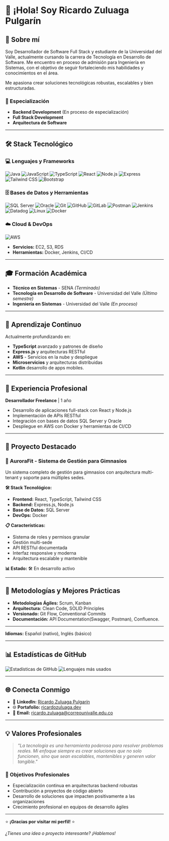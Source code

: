 # 👋 ¡Hola! Soy Ricardo Zuluaga Pulgarín

## 🚀 Sobre mí
Soy Desarrollador de Software Full Stack y estudiante de la Universidad del Valle, actualmente cursando la carrera de Tecnología en Desarrollo de Software. Me encuentro en proceso de admisión para Ingeniería en Sistemas, con el objetivo de seguir fortaleciendo mis habilidades y conocimientos en el área.

Me apasiona crear soluciones tecnológicas robustas, escalables y bien estructuradas.

### 🎯 Especialización
- **Backend Development** (En proceso de especialización)
- **Full Stack Development** 
- **Arquitectura de Software**

---

## 🛠️ Stack Tecnológico

### **💻 Lenguajes y Frameworks**
![Java](https://img.shields.io/badge/-Java-007396?logo=java&logoColor=white&style=flat)
![JavaScript](https://img.shields.io/badge/-JavaScript-F7DF1E?logo=javascript&logoColor=black&style=flat)
![TypeScript](https://img.shields.io/badge/-TypeScript-3178C6?logo=typescript&logoColor=white&style=flat)
![React](https://img.shields.io/badge/-React-61DAFB?logo=react&logoColor=black&style=flat)
![Node.js](https://img.shields.io/badge/-Node.js-339933?logo=node.js&logoColor=white&style=flat)
![Express](https://img.shields.io/badge/-Express-000000?logo=express&logoColor=white&style=flat)
![Tailwind CSS](https://img.shields.io/badge/-Tailwind-06B6D4?logo=tailwind-css&logoColor=white&style=flat)
![Bootstrap](https://img.shields.io/badge/-Bootstrap-7952B3?logo=bootstrap&logoColor=white&style=flat)

### **🗄️ Bases de Datos y Herramientas**
![SQL Server](https://img.shields.io/badge/-SQL%20Server-CC2927?logo=microsoft-sql-server&logoColor=white&style=flat)
![Oracle](https://img.shields.io/badge/-Oracle-F80000?logo=oracle&logoColor=white&style=flat)
![Git](https://img.shields.io/badge/-Git-F05032?logo=git&logoColor=white&style=flat)
![GitHub](https://img.shields.io/badge/-GitHub-181717?logo=github&logoColor=white&style=flat)
![GitLab](https://img.shields.io/badge/-GitLab-FC6D26?logo=gitlab&logoColor=white&style=flat)
![Postman](https://img.shields.io/badge/-Postman-FF6C37?logo=postman&logoColor=white&style=flat)
![Jenkins](https://img.shields.io/badge/-Jenkins-D24939?logo=jenkins&logoColor=white&style=flat)
![Datadog](https://img.shields.io/badge/-Datadog-632CA6?logo=datadog&logoColor=white&style=flat)
![Linux](https://img.shields.io/badge/-Linux-FCC624?logo=linux&logoColor=black&style=flat)
![Docker](https://img.shields.io/badge/-Docker-2496ED?logo=docker&logoColor=white&style=flat)

### **☁️ Cloud & DevOps**
![AWS](https://img.shields.io/badge/-Amazon%20Web%20Services-232F3E?logo=amazon-aws&logoColor=white&style=flat)
- **Servicios:** EC2, S3, RDS
- **Herramientas:** Docker, Jenkins, CI/CD

---

## 🎓 Formación Académica
- **Técnico en Sistemas** - SENA *(Terminado)*
- **Tecnología en Desarrollo de Software** - Universidad del Valle *(Último semestre)*
- **Ingeniería en Sistemas** - Universidad del Valle *(En proceso)*


---

## 🌱 Aprendizaje Continuo
Actualmente profundizando en:
- **TypeScript** avanzado y patrones de diseño
- **Express.js** y arquitecturas RESTful
- **AWS** - Servicios en la nube y despliegue
- **Microservicios** y arquitecturas distribuidas
- **Kotlin** desarrollo de apps mobiles.

---

## 💼 Experiencia Profesional
**Desarrollador Freelance** | 1 año  
- Desarrollo de aplicaciones full-stack con React y Node.js
- Implementación de APIs RESTful
- Integración con bases de datos SQL Server y Oracle
- Despliegue en AWS con Docker y herramientas de CI/CD

---

## 🚀 Proyecto Destacado

### 🔧 **AuroraFit - Sistema de Gestión para Gimnasios**
Un sistema completo de gestión para gimnasios con arquitectura multi-tenant y soporte para múltiples sedes.

**🛠️ Stack Tecnológico:**
- **Frontend:** React, TypeScript, Tailwind CSS
- **Backend:** Express.js, Node.js
- **Base de Datos:** SQL Server
- **DevOps:** Docker

**📋 Características:**
- Sistema de roles y permisos granular
- Gestión multi-sede
- API RESTful documentada
- Interfaz responsive y moderna
- Arquitectura escalable y mantenible

**📊 Estado:** 🛠️ En desarrollo activo

---

## 🌟 Metodologías y Mejores Prácticas
- **Metodologías Ágiles:** Scrum, Kanban
- **Arquitectura:** Clean Code, SOLID Principles
- **Versionado:** Git Flow, Conventional Commits
- **Documentación:** API Documentation(Swagger, Postman), Confluence.

---

**Idiomas:** Español (nativo), Inglés (básico)

---

## 📊 Estadísticas de GitHub
![Estadísticas de GitHub](https://github-readme-stats.vercel.app/api?username=RicardoZ1998&show_icons=true&theme=radical)
![Lenguajes más usados](https://github-readme-stats.vercel.app/api/top-langs/?username=RicardoZ1998&layout=compact&theme=radical)

---

## 🌐 Conecta Conmigo
- 💼 **LinkedIn:** [Ricardo Zuluaga Pulgarín](https://www.linkedin.com/in/ricardoz1998)
- 🌐 **Portafolio:** [ricardozuluaga.dev](https://ricardozuluaga.dev)
- 📧 **Email:** ricardo.zuluaga@correounivalle.edu.co

---

## 💡 Valores Profesionales
> *"La tecnología es una herramienta poderosa para resolver problemas reales. Mi enfoque siempre es crear soluciones que no solo funcionen, sino que sean escalables, mantenibles y generen valor tangible."*

### 🎯 Objetivos Profesionales
- Especialización continua en arquitecturas backend robustas
- Contribución a proyectos de código abierto
- Desarrollo de soluciones que impacten positivamente a las organizaciones
- Crecimiento profesional en equipos de desarrollo ágiles

---

⭐ **¡Gracias por visitar mi perfil!** ⭐

*¿Tienes una idea o proyecto interesante? ¡Hablemos!*

